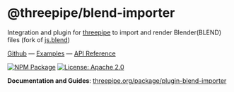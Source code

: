# @threepipe/blend-importer

Integration and plugin for [threepipe](https://threepipe.org/) to import and render Blender(BLEND) files (fork of [js.blend](https://github.com/acweathersby/js.blend))

[Github](https://github.com/repalash/threepipe/tree/dev/plugins/blend-importer) &mdash;
[Examples](https://threepipe.org/examples/?q=blend#blend-load/) &mdash;
[API Reference](https://threepipe.org/docs/)

[![NPM Package](https://img.shields.io/npm/v/@threepipe/plugin-blend-importer.svg)](https://www.npmjs.com/package/@threepipe/plugin-blend-importer)
[![License: Apache 2.0](https://img.shields.io/badge/License-Apache%202.0-green.svg)](https://opensource.org/license/apache-2-0/)

**Documentation and Guides**: [threepipe.org/package/plugin-blend-importer](https://threepipe.org/package/plugin-blend-importer.html)
